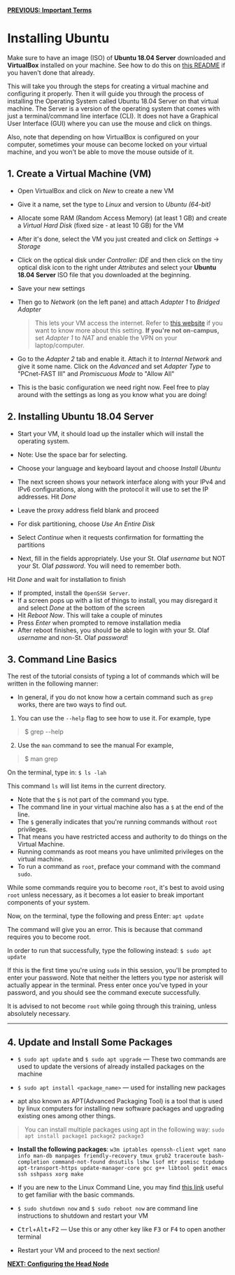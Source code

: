 [**PREVIOUS: Important Terms**](00_terms.md) 

# Installing Ubuntu
Make sure to have an image (ISO) of **Ubuntu 18.04 Server** downloaded and **VirtualBox** installed on your machine. See how to do this on [this README](README.md) if you haven't done that already.

This will take you through the steps for creating a virtual machine and configuring it properly.
Then it will guide you through the process of installing the Operating System called Ubuntu 18.04 Server on that virtual machine. 
The Server is a version of the operating system that comes with just a terminal/command line interface (CLI). 
It does not have a Graphical User Interface (GUI) where you can use the mouse and click on things. 

Also, note that depending on how VirtualBox is configured on your computer, sometimes your mouse can become locked on your virtual machine, and you won't be able to move the mouse outside of it. 

## 1. Create a Virtual Machine (VM)

* Open VirtualBox and click on *New* to create a new VM
* Give it a name, set the type to *Linux* and version to *Ubuntu (64-bit)*
* Allocate some RAM (Random Access Memory) (at least 1 GB) and create a *Virtual Hard Disk* (fixed size - at least 10 GB) for the VM
* After it's done, select the VM you just created and click on *Settings* &rarr; *Storage*
* Click on the optical disk under *Controller: IDE* and then click on the tiny optical disk icon to the right under *Attributes* and select your **Ubuntu 18.04 Server** ISO file that you downloaded at the beginning.
* Save your new settings
* Then go to *Network* (on the left pane) and attach *Adapter 1* to *Bridged Adapter*
  > This lets your VM access the internet. Refer to [this website](https://www.virtualbox.org/manual/ch06.html) if you want to know more about this setting.
  > **If you're not on-campus,** set *Adapter 1* to *NAT* and enable the VPN on your laptop/computer. 

* Go to the *Adapter 2* tab and enable it. Attach it to *Internal Network* and give it some name.
Click on the *Advanced* and set *Adapter Type* to "PCnet-FAST III" and *Promiscuous Mode* to "Allow All"
* This is the basic configuration we need right now. Feel free to play around with the settings as long as you know what you are doing!

## 2. Installing Ubuntu 18.04 Server

* Start your VM, it should load up the installer which will install the operating system.
* Note: Use the space bar for selecting.

* Choose your language and keyboard layout and choose *Install Ubuntu*
* The next screen shows your network interface along with your IPv4 and IPv6 configurations, along with the protocol it will use to set the IP addresses. Hit *Done*
* Leave the proxy address field blank and proceed

* For disk partitioning, choose *Use An Entire Disk*
* Select *Continue* when it requests confirmation for formatting the partitions
* Next, fill in the fields appropriately. Use your St. Olaf *username* but NOT your St. Olaf *password*. You will need to remember both.

Hit *Done* and wait for installation to finish

* If prompted, install the `OpenSSH Server`.
* If a screen pops up with a list of things to install, you may disregard it and select *Done* at the bottom of the screen
* Hit *Reboot Now*. This will take a couple of minutes
* Press *Enter* when prompted to remove installation media
* After reboot finishes, you should be able to login with your St. Olaf *username* and non-St. Olaf *password*!

## 3. Command Line Basics

The rest of the tutorial consists of typing a lot of commands which will be written in the following manner:

* In general, if you do not know how a certain command such as `grep` works, there are two ways to find out. 

1. You can use the `--help` flag to see how to use it.
For example, type
> $ grep --help

2. Use the `man` command to see the manual
For example, 
> $ man grep 

On the terminal, type in:
`$ ls -lah`

This command `ls` will list items in the current directory.

* Note that the `$` is not part of the command you type.  
* The command line in your virtual machine also has a `$` at the end of the line.  
* The `$` generally indicates that you're running commands without `root` privileges.  
* That means you have restricted access and authority to do things on the Virtual Machine.  
* Running commands as root means you have unlimited privileges on the virtual machine.  
* To run a command as `root`, preface your command with the command `sudo`.  

While some commands require you to become `root`, it's best to avoid using `root` unless necessary, as it becomes a lot easier to break important components of your system.   

Now, on the terminal, type the following and press Enter:
`apt update`

The command will give you an error. 
This is because that command requires you to become root. 

In order to run that successfully, type the following instead:
`$ sudo apt update`

If this is the first time you're using `sudo` in this session, you'll be prompted to enter your password. Note that neither the letters you type nor asterisk will actually appear in the terminal. Press enter once you've typed in your password, and you should see the command execute successfully.

It is advised to not become `root` while going through this training, unless absolutely necessary.

---

## 4. Update and Install Some Packages

* `$ sudo apt update` and `$ sudo apt upgrade` &mdash; These two commands are used to update the versions of already installed packages on the machine
* `$ sudo apt install <package_name>` &mdash; used for installing new packages

* apt also known as APT(Advanced Packaging Tool) is a tool that is used by linux computers for installing new software packages and upgrading existing ones among other things.

> You can install multiple packages using apt in the following way:
`sudo apt install package1 package2 package3`

* **Install the following packages**: `w3m iptables openssh-client wget nano info man-db manpages friendly-recovery tmux grub2 traceroute bash-completion command-not-found dnsutils lshw lsof mtr psmisc tcpdump apt-transport-https update-manager-core gcc g++ libtool gedit emacs ssh sshpass xorg make`

* If you are new to the Linux Command Line, you may find [this link](https://web.archive.org/web/20180104184520/http://linuxcommand.org/lc3_lts0010.php) useful to get familiar with the basic commands.
* `$ sudo shutdown now` and `$ sudo reboot now` are command line instructions to shutdown and restart your VM
* <kbd>Ctrl</kbd>+<kbd>Alt</kbd>+<kbd>F2</kbd> &mdash; Use this or any other key like <kbd>F3</kbd> or <kbd>F4</kbd> to open another terminal
* Restart your VM and proceed to the next section!  
  
  
[**NEXT: Configuring the Head Node**](02_configuring-the-headnode.md)
